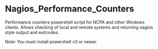Nagios_Performance_Counters
===========================

Performance counters powershell script for NCPA and other Windows clients. Allows checking of local and remote systems and returning nagios style output and exitcodes.

Note: You must install powershell v3 or newer.
